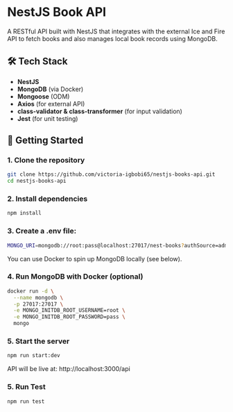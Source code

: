 # NestJS Book API

A RESTful API built with NestJS that integrates with the external Ice and Fire API to fetch books and also manages local book records using MongoDB.

## 🛠 Tech Stack

- **NestJS**
- **MongoDB** (via Docker)
- **Mongoose** (ODM)
- **Axios** (for external API)
- **class-validator & class-transformer** (for input validation)
- **Jest** (for unit testing)

## 🚀 Getting Started

### 1. Clone the repository

```bash
git clone https://github.com/victoria-igbobi65/nestjs-books-api.git
cd nestjs-books-api
```

### 2. Install dependencies

```bash
npm install
```

### 3. Create a .env file:

```bash
MONGO_URI=mongodb://root:pass@localhost:27017/nest-books?authSource=admin
```

You can use Docker to spin up MongoDB locally (see below).

### 4. Run MongoDB with Docker (optional)

```bash
docker run -d \
  --name mongodb \
  -p 27017:27017 \
  -e MONGO_INITDB_ROOT_USERNAME=root \
  -e MONGO_INITDB_ROOT_PASSWORD=pass \
  mongo

```

### 5. Start the server

```bash
npm run start:dev
```
API will be live at: http://localhost:3000/api

### 5. Run Test
```bash
npm run test
```